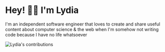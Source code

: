 # Hey! 👋🏼  I'm Lydia 

I'm an independent software engineer that loves to create and share useful content about computer science & the web when I'm somehow not writing code because I have no life whatsoever

![Lydia's contributions](https://github-readme-stats.vercel.app/api?username=lydiahallie&show_icons=true&hide_border=true&theme=prussian&count_private=true&hide=issues,contribs,prs)
